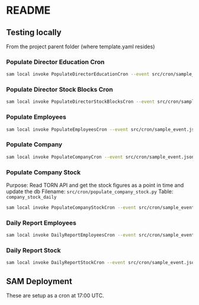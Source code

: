 # README

## Testing locally

From the project parent folder (where template.yaml resides)

### Populate Director Education Cron

```sh
sam local invoke PopulateDirectorEducationCron --event src/cron/sample_event.json
```

### Populate Director Stock Blocks Cron

```sh
sam local invoke PopulateDirectorStockBlocksCron --event src/cron/sample_event.json
```

### Populate Employees

```sh
sam local invoke PopulateEmployeesCron --event src/cron/sample_event.json
```

### Populate Company

```sh
sam local invoke PopulateCompanyCron --event src/cron/sample_event.json
```

### Populate Company Stock

Purpose: Read TORN API and get the stock figures as a point in time and update the db
Filename: `src/cron/populate_company_stock.py`
Table: `company_stock_daily`

```sh
sam local invoke PopulateCompanyStockCron --event src/cron/sample_event.json
```

### Daily Report Employees

```sh
sam local invoke DailyReportEmployeesCron --event src/cron/sample_event.json
```

### Daily Report Stock

```sh
sam local invoke DailyReportStockCron --event src/cron/sample_event.json
```



## SAM Deployment

These are setup as a cron at 17:00 UTC.
